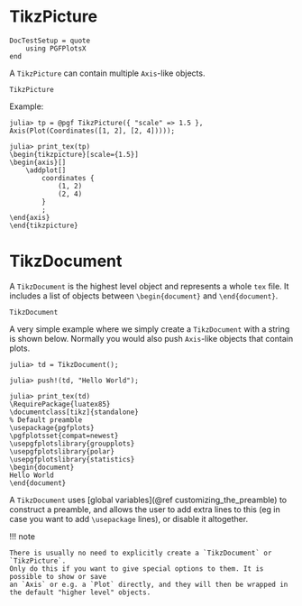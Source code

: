 # TikzPicture

```@meta
DocTestSetup = quote
    using PGFPlotsX
end
```

A `TikzPicture` can contain multiple `Axis`-like objects.

```@docs
TikzPicture
```

Example:

```jldoctest
julia> tp = @pgf TikzPicture({ "scale" => 1.5 }, Axis(Plot(Coordinates([1, 2], [2, 4]))));

julia> print_tex(tp)
\begin{tikzpicture}[scale={1.5}]
\begin{axis}[]
    \addplot[]
        coordinates {
            (1, 2)
            (2, 4)
        }
        ;
\end{axis}
\end{tikzpicture}
```

# TikzDocument

A `TikzDocument` is the highest level object and represents a whole `tex` file.
It includes a list of objects between `\begin{document}` and `\end{document}`.

```@docs
TikzDocument
```

A very simple example where we simply create a `TikzDocument` with a string is shown below.
Normally you would also push `Axis`-like objects that contain plots.

```julia-repl
julia> td = TikzDocument();

julia> push!(td, "Hello World");

julia> print_tex(td)
\RequirePackage{luatex85}
\documentclass[tikz]{standalone}
% Default preamble
\usepackage{pgfplots}
\pgfplotsset{compat=newest}
\usepgfplotslibrary{groupplots}
\usepgfplotslibrary{polar}
\usepgfplotslibrary{statistics}
\begin{document}
Hello World
\end{document}
```

A `TikzDocument` uses [global variables](@ref customizing_the_preamble) to construct a preamble, and allows the user to add extra lines to this (eg in case you want to add `\usepackage` lines), or disable it altogether.

!!! note

    There is usually no need to explicitly create a `TikzDocument` or `TikzPicture`.
    Only do this if you want to give special options to them. It is possible to show or save
    an `Axis` or e.g. a `Plot` directly, and they will then be wrapped in the default "higher level" objects.
